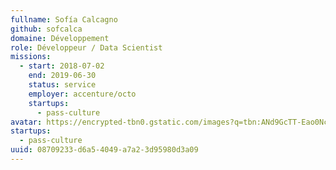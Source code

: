 ```yaml
---
fullname: Sofía Calcagno
github: sofcalca
domaine: Développement
role: Développeur / Data Scientist
missions:
  - start: 2018-07-02
    end: 2019-06-30
    status: service
    employer: accenture/octo
    startups:
      - pass-culture
avatar: https://encrypted-tbn0.gstatic.com/images?q=tbn:ANd9GcTT-Eao0Nc76QU3sg9RD-ozeOIjU_TwkZHz18j3kty1Td49MdX4
startups:
  - pass-culture
uuid: 08709233-d6a5-4049-a7a2-3d95980d3a09
---
```

